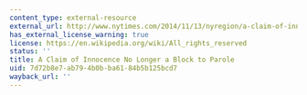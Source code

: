 ```yaml
---
content_type: external-resource
external_url: http://www.nytimes.com/2014/11/13/nyregion/a-claim-of-innocence-is-no-longer-a-roadblock-to-parole.html?hp&action=click&pgtype=Homepage&module=second-column-region&region=top-news&WT.nav=top-news
has_external_license_warning: true
license: https://en.wikipedia.org/wiki/All_rights_reserved
status: ''
title: A Claim of Innocence No Longer a Block to Parole
uid: 7d72b8e7-ab79-4b0b-ba61-84b5b125bcd7
wayback_url: ''
---
```

